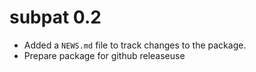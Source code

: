 # subpat 0.2

* Added a `NEWS.md` file to track changes to the package.
* Prepare package for github releaseuse
